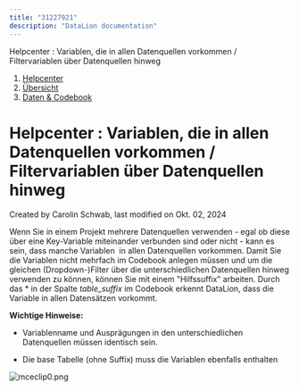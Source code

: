 ```yaml
---
title: "31227921"
description: "DataLion documentation"
---
```


Helpcenter : Variablen, die in allen Datenquellen vorkommen / Filtervariablen über Datenquellen hinweg  

1.  [Helpcenter](index.html)
2.  [Übersicht](2982609.html)
3.  [Daten & Codebook](3440667.html)

# Helpcenter : Variablen, die in allen Datenquellen vorkommen / Filtervariablen über Datenquellen hinweg

Created by Carolin Schwab, last modified on Okt. 02, 2024

Wenn Sie in einem Projekt mehrere Datenquellen verwenden - egal ob diese über eine Key-Variable miteinander verbunden sind oder nicht - kann es sein, dass manche Variablen  in allen Datenquellen vorkommen. Damit Sie die Variablen nicht mehrfach im Codebook anlegen müssen und um die gleichen (Dropdown-)Filter über die unterschiedlichen Datenquellen hinweg verwenden zu können, können Sie mit einem "Hilfssuffix" arbeiten. Durch das \* in der Spalte *table\_suffix* im Codebook erkennt DataLion, dass die Variable in allen Datensätzen vorkommt.

**Wichtige Hinweise:**

-   Variablenname und Ausprägungen in den unterschiedlichen Datenquellen müssen identisch sein.
    
-   Die base Tabelle (ohne Suffix) muss die Variablen ebenfalls enthalten
    

![mceclip0.png](/img/31260707.png?width=756)